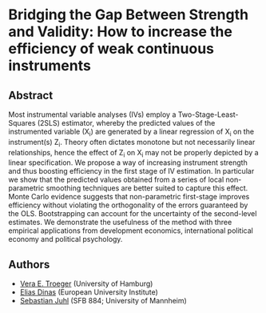 # Bridging the Gap Between Strength and Validity: How to increase the efficiency of weak continuous instruments

## Abstract
Most instrumental variable analyses (IVs) employ a Two-Stage-Least-Squares (2SLS) estimator, whereby the predicted values of the instrumented variable (X<sub>i</sub>) are generated by a linear regression of X<sub>i</sub> on the instrument(s) Z<sub>i</sub>. Theory often dictates monotone but not necessarily linear relationships, hence the effect of Z<sub>i</sub> on X<sub>i</sub> may not be properly depicted by a linear specification. We propose a way of increasing instrument strength and thus boosting efficiency in the first stage of IV estimation. In particular we show that the predicted values obtained from a series of local non-parametric smoothing techniques are better suited to capture this effect. Monte Carlo evidence suggests that non-parametric first-stage improves efficiency without violating the orthogonality of the errors guaranteed by the OLS. Bootstrapping can account for the uncertainty of the second-level estimates. We demonstrate the usefulness of the method with three empirical applications from development economics, international political economy and political psychology. 

## Authors
- [Vera E. Troeger](https://www.wiso.uni-hamburg.de/fachbereich-sowi/professuren/troeger/team/troeger-vera.html) (University of Hamburg)
- [Elias Dinas](https://www.eui.eu/DepartmentsAndCentres/PoliticalAndSocialSciences/People/Professors/Dinas) (European University Institute)
- [Sebastian Juhl](http://www.sebastianjuhl.com) (SFB 884; University of Mannheim)
